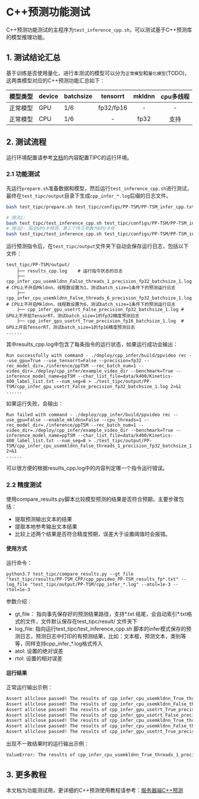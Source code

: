 # C++预测功能测试

C++预测功能测试的主程序为`test_inference_cpp.sh`，可以测试基于C++预测库的模型推理功能。

## 1. 测试结论汇总

基于训练是否使用量化，进行本测试的模型可以分为`正常模型`和`量化模型`(TODO)，这两类模型对应的C++预测功能汇总如下：

| 模型类型 |device | batchsize | tensorrt | mkldnn | cpu多线程 |
|  ----   |  ---- |   ----   |  :----:  |   :----:   |  :----:  |
| 正常模型 | GPU | 1/6 | fp32/fp16 | - | - |
| 正常模型 | CPU | 1/6 | - | fp32 | 支持 |

## 2. 测试流程
运行环境配置请参考[文档](./install.md)的内容配置TIPC的运行环境。

### 2.1 功能测试
先运行`prepare.sh`准备数据和模型，然后运行`test_inference_cpp.sh`进行测试，最终在```test_tipc/output```目录下生成`cpp_infer_*.log`后缀的日志文件。

```bash
bash test_tipc/prepare.sh test_tipc/configs/PP-TSM/PP-TSM_infer_cpp.txt 'cpp_infer'
```
```bash
# 用法1:
bash test_tipc/test_inference_cpp.sh test_tipc/configs/PP-TSM/PP-TSM_infer_cpp.txt
# 用法2: 指定GPU卡预测，第三个传入参数为GPU卡号
bash test_tipc/test_inference_cpp.sh test_tipc/configs/PP-TSM/PP-TSM_infer_cpp.txt 1
```

运行预测指令后，在`test_tipc/output`文件夹下自动会保存运行日志，包括以下文件：

```shell
test_tipc/PP-TSM/output/
    ├── results_cpp.log    # 运行指令状态的日志
    ├── cpp_infer_cpu_usemkldnn_False_threads_1_precision_fp32_batchsize_1.log  # CPU上不开启Mkldnn，线程数设置为1，测试batch_size=1条件下的预测运行日志
    ├── cpp_infer_cpu_usemkldnn_False_threads_6_precision_fp32_batchsize_1.log  # CPU上不开启Mkldnn，线程数设置为6，测试batch_size=1条件下的预测运行日志
    ├── cpp_infer_gpu_usetrt_False_precision_fp32_batchsize_1.log # GPU上不开启TensorRT，测试batch_size=1的fp32精度预测日志
    ├── cpp_infer_gpu_usetrt_True_precision_fp16_batchsize_1.log  # GPU上开启TensorRT，测试batch_size=1的fp16精度预测日志
......
```
其中results_cpp.log中包含了每条指令的运行状态，如果运行成功会输出：

```
Run successfully with command - ./deploy/cpp_infer/build/ppvideo rec --use_gpu=True --use_tensorrt=False --precision=fp32 --rec_model_dir=./inference/ppTSM --rec_batch_num=1 --video_dir=./deploy/cpp_infer/example_video_dir --benchmark=True --inference_model_name=ppTSM --char_list_file=data/k400/Kinetics-400_label_list.txt --num_seg=8 > ./test_tipc/output/PP-TSM/cpp_infer_gpu_usetrt_False_precision_fp32_batchsize_1.log 2>&1
......
```
如果运行失败，会输出：
```
Run failed with command - ./deploy/cpp_infer/build/ppvideo rec --use_gpu=False --enable_mkldnn=False --cpu_threads=1 --rec_model_dir=./inference/ppTSM --rec_batch_num=1 --video_dir=./deploy/cpp_infer/example_video_dir --benchmark=True --inference_model_name=ppTSM --char_list_file=data/k400/Kinetics-400_label_list.txt --num_seg=8 > ./test_tipc/output/PP-TSM/cpp_infer_cpu_usemkldnn_False_threads_1_precision_fp32_batchsize_1.log 2>&1
......
```
可以很方便的根据results_cpp.log中的内容判定哪一个指令运行错误。


### 2.2 精度测试

使用compare_results.py脚本比较模型预测的结果是否符合预期，主要步骤包括：
- 提取预测输出文本的结果
- 提取本地参考输出文本结果
- 比较上述两个结果是否符合精度预期，误差大于设置阈值时会报错。

#### 使用方式
运行命令：
```shell
python3.7 test_tipc/compare_results.py --gt_file "test_tipc/results/PP-TSM_CPP/cpp_ppvideo_PP-TSM_results_fp*.txt" --log_file "test_tipc/output/PP-TSM/cpp_infer_*.log" --atol=1e-3 --rtol=1e-3
```

参数介绍：
- gt_file： 指向事先保存好的预测结果路径，支持*.txt 结尾，会自动索引*.txt格式的文件，文件默认保存在test_tipc/result/ 文件夹下
- log_file: 指向运行test_tipc/test_inference_cpp.sh 脚本的infer模式保存的预测日志，预测日志中打印的有预测结果，比如：文本框，预测文本，类别等等，同样支持cpp_infer_*.log格式传入
- atol: 设置的绝对误差
- rtol: 设置的相对误差

#### 运行结果

正常运行输出示例：
```bash
Assert allclose passed! The results of cpp_infer_cpu_usemkldnn_True_threads_1_precision_fp32_batchsize_1.log and test_tipc/results/PP-TSN_CPP/cpp_ppvideo_PP-TSN_results_fp32.txt are consistent!
Assert allclose passed! The results of cpp_infer_cpu_usemkldnn_False_threads_1_precision_fp32_batchsize_1.log and test_tipc/results/PP-TSN_CPP/cpp_ppvideo_PP-TSN_results_fp32.txt are consistent!
Assert allclose passed! The results of cpp_infer_gpu_usetrt_True_precision_fp16_batchsize_1.log and test_tipc/results/PP-TSN_CPP/cpp_ppvideo_PP-TSN_results_fp16.txt are consistent!
Assert allclose passed! The results of cpp_infer_gpu_usetrt_False_precision_fp32_batchsize_1.log and test_tipc/results/PP-TSN_CPP/cpp_ppvideo_PP-TSN_results_fp32.txt are consistent!
Assert allclose passed! The results of cpp_infer_cpu_usemkldnn_True_threads_6_precision_fp32_batchsize_1.log and test_tipc/results/PP-TSN_CPP/cpp_ppvideo_PP-TSN_results_fp32.txt are consistent!
Assert allclose passed! The results of cpp_infer_cpu_usemkldnn_False_threads_6_precision_fp32_batchsize_1.log and test_tipc/results/PP-TSN_CPP/cpp_ppvideo_PP-TSN_results_fp32.txt are consistent!
Assert allclose passed! The results of cpp_infer_gpu_usetrt_True_precision_fp32_batchsize_1.log and test_tipc/results/PP-TSN_CPP/cpp_ppvideo_PP-TSN_results_fp32.txt are consistent!
```

出现不一致结果时的运行输出示例：
```bash
ValueError: The results of cpp_infer_cpu_usemkldnn_True_threads_1_precision_fp32_batchsize_1.log and the results of test_tipc/results/PP-TSM_CPP/cpp_ppvideo_PP-TSM_results_fp32.txt are inconsistent!
```


## 3. 更多教程

本文档为功能测试用，更详细的C++预测使用教程请参考：[服务器端C++预测](../../deploy/cpp_infer/readme.md)  
